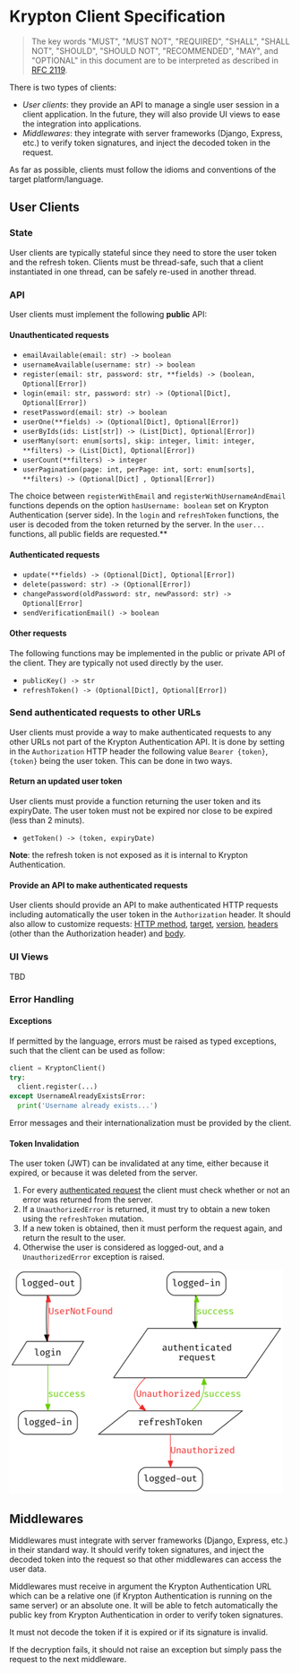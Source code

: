 # Krypton Client Specification

> The key words "MUST", "MUST NOT", "REQUIRED", "SHALL", "SHALL NOT", "SHOULD", "SHOULD NOT", "RECOMMENDED",  "MAY", and "OPTIONAL" in this document are to be interpreted as described in [RFC 2119](https://tools.ietf.org/html/rfc2119).

There is two types of clients:
- *User clients*: they provide an API to manage a single user session in a client application. In the future, they will also provide UI views to ease the integration into applications.
- *Middlewares*: they integrate with server frameworks (Django, Express, etc.) to verify token signatures, and inject the decoded token in the request.

As far as possible, clients must follow the idioms and conventions of the target platform/language.

## User Clients

### State

User clients are typically stateful since they need to store the user token and the refresh token.
Clients must be thread-safe, such that a client instantiated in one thread, can be safely re-used in another thread.

### API

User clients must implement the following **public** API:

#### Unauthenticated requests

- `emailAvailable(email: str) -> boolean`
- `usernameAvailable(username: str) -> boolean`
- `register(email: str, password: str, **fields) -> (boolean, Optional[Error])`
- `login(email: str, password: str) -> (Optional[Dict], Optional[Error])`
- `resetPassword(email: str) -> boolean`
- `userOne(**fields) -> (Optional[Dict], Optional[Error])`
- `userByIds(ids: List[str]) -> (List[Dict], Optional[Error])`
- `userMany(sort: enum[sorts], skip: integer, limit: integer, **filters) -> (List[Dict], Optional[Error])`
- `userCount(**filters) -> integer`
- `userPagination(page: int, perPage: int, sort: enum[sorts], **filters) -> (Optional[Dict] , Optional[Error])`

The choice between `registerWithEmail` and `registerWithUsernameAndEmail` functions depends on the option `hasUsername: boolean` set on Krypton Authentication (server side).
In the `login` and `refreshToken` functions, the user is decoded from the token returned by the server.
In the `user...` functions, all public fields are requested.**

#### Authenticated requests

- `update(**fields) -> (Optional[Dict], Optional[Error])`
- `delete(password: str) -> (Optional[Error])`
- `changePassword(oldPassword: str, newPassord: str) -> Optional[Error]`
- `sendVerificationEmail() -> boolean`

#### Other requests

The following functions may be implemented in the public or private API of the client.
They are typically not used directly by the user.

- `publicKey() -> str`
- `refreshToken() -> (Optional[Dict], Optional[Error])`

### Send authenticated requests to other URLs

User clients must provide a way to make authenticated requests to any other URLs not part of the Krypton Authentication API.
It is done by setting in the `Authorization` HTTP header the following value `Bearer {token}`, `{token}` being the user token.
This can be done in two ways.

#### Return an updated user token

User clients must provide a function returning the user token and its expiryDate. The user token must not be expired nor close to be expired (less than 2 minuts).
- `getToken() -> (token, expiryDate)`

**Note**: the refresh token is not exposed as it is internal to Krypton Authentication.

#### Provide an API to make authenticated requests
User clients should provide an API to make authenticated HTTP requests including automatically the user token in the `Authorization` header. It should also allow to customize requests: [HTTP method](https://developer.mozilla.org/en-US/docs/Web/HTTP/Methods), [target](https://developer.mozilla.org/en-US/docs/Web/HTTP/Messages), [version](https://developer.mozilla.org/en-US/docs/Web/HTTP/Messages), [headers](https://developer.mozilla.org/en-US/docs/Web/HTTP/Headers) (other than the Authorization header) and [body](https://developer.mozilla.org/en-US/docs/Web/HTTP/Messages).

### UI Views

TBD

### Error Handling

#### Exceptions

If permitted by the language, errors must be raised as typed exceptions, such that the client can be used as follow:

```python
client = KryptonClient()
try:
  client.register(...)
except UsernameAlreadyExistsError:
  print('Username already exists...')
```

Error messages and their internationalization must be provided by the client.

#### Token Invalidation

The user token (JWT) can be invalidated at any time, either because it expired, or because it was deleted from the server.

1. For every [authenticated request](#Authenticated-requests) the client must check whether or not an error was returned from the server.
2. If a `UnauthorizedError` is returned, it must try to obtain a new token using the `refreshToken` mutation.
3. If a new token is obtained, then it must perform the request again, and return the result to the user.
4. Otherwise the user is considered as logged-out, and a `UnauthorizedError` exception is raised.

<img src="client.png" height=400px />


## Middlewares

Middlewares must integrate with server frameworks (Django, Express, etc.) in their standard way. It should verify token signatures, and inject the decoded token into the request so that other middlewares can access the user data.

Middlewares must receive in argument the Krypton Authentication URL which can be a relative one (if Krypton Authentication is running on the same server) or an absolute one. It will be able to fetch automatically the public key from Krypton Authentication in order to verify token signatures.

It must not decode the token if it is expired or if its signature is invalid.

If the decryption fails, it should not raise an exception but simply pass the request to the next middleware.
